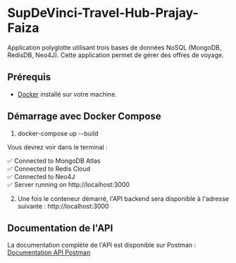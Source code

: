 # SupDeVinci-Travel-Hub-Prajay-Faiza

Application polyglotte utilisant trois bases de données NoSQL (MongoDB, RedisDB, Neo4J). Cette application permet de gérer des offres de voyage.

## Prérequis

- [Docker](https://www.docker.com/) installé sur votre machine.

## Démarrage avec Docker Compose

1. docker-compose up --build

Vous devrez voir dans le terminal :

✅ Connected to MongoDB Atlas  
✅ Connected to Redis Cloud  
✅ Connected to Neo4J  
✅ Server running on http://localhost:3000

2. Une fois le conteneur démarré, l'API backend sera disponible à l'adresse suivante :
   http://localhost:3000

## Documentation de l'API

La documentation complète de l'API est disponible sur Postman :  
[Documentation API Postman](https://documenter.getpostman.com/view/17140582/2sB2j3CsHx#intro)


